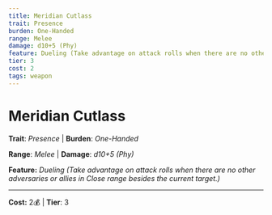 ```yaml
---
title: Meridian Cutlass
trait: Presence
burden: One-Handed
range: Melee
damage: d10+5 (Phy)
feature: Dueling (Take advantage on attack rolls when there are no other adversaries or allies in Close range besides the current target.)
tier: 3
cost: 2
tags: weapon
---
```

# Meridian Cutlass

**Trait**: _Presence_ | **Burden**: _One-Handed_

**Range**: _Melee_ | **Damage**: _d10+5 (Phy)_

**Feature:** _Dueling (Take advantage on attack rolls when there are no other adversaries or allies in Close range besides the current target.)_

___
**Cost:** 2💰 | **Tier**: 3
